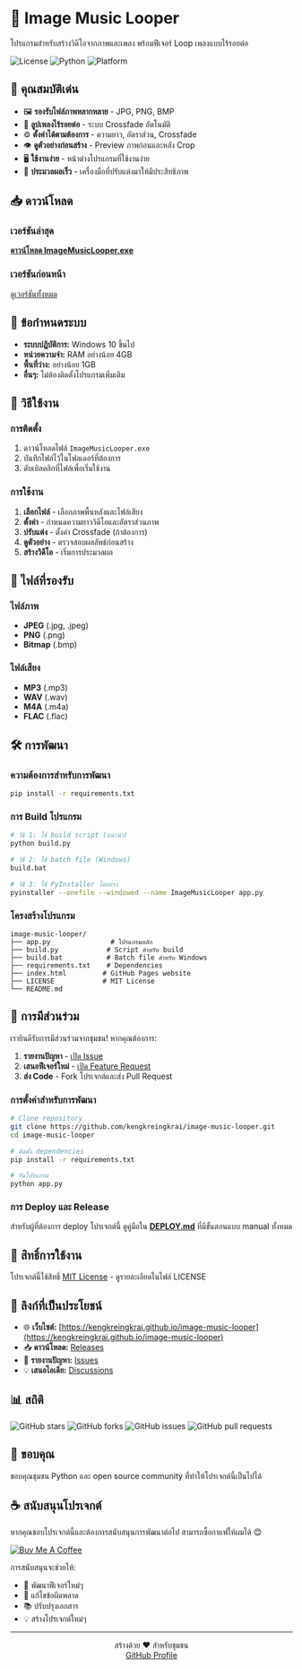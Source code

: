 # 🎵 Image Music Looper

โปรแกรมสำหรับสร้างวิดีโอจากภาพและเพลง พร้อมฟีเจอร์ Loop เพลงแบบไร้รอยต่อ

![License](https://img.shields.io/badge/license-MIT-blue.svg)
![Python](https://img.shields.io/badge/python-3.8+-blue.svg)
![Platform](https://img.shields.io/badge/platform-Windows-lightgrey.svg)

## 🌟 คุณสมบัติเด่น

- 🖼️ **รองรับไฟล์ภาพหลากหลาย** - JPG, PNG, BMP
- 🎵 **ลูปเพลงไร้รอยต่อ** - ระบบ Crossfade อัตโนมัติ
- ⚙️ **ตั้งค่าได้ตามต้องการ** - ความยาว, อัตราส่วน, Crossfade
- 👁️ **ดูตัวอย่างก่อนสร้าง** - Preview ภาพก่อนและหลัง Crop
- 🖥️ **ใช้งานง่าย** - หน้าต่างโปรแกรมที่ใช้งานง่าย
- 🚀 **ประมวลผลเร็ว** - เครื่องมือที่ปรับแต่งมาให้มีประสิทธิภาพ

## 📥 ดาวน์โหลด

### เวอร์ชันล่าสุด

[**ดาวน์โหลด ImageMusicLooper.exe**](https://github.com/kengkreingkrai/image-music-looper/releases/latest/download/ImageMusicLooper.exe)

### เวอร์ชันก่อนหน้า

[ดูเวอร์ชันทั้งหมด](https://github.com/kengkreingkrai/image-music-looper/releases)

## 🔧 ข้อกำหนดระบบ

- **ระบบปฏิบัติการ:** Windows 10 ขึ้นไป
- **หน่วยความจำ:** RAM อย่างน้อย 4GB
- **พื้นที่ว่าง:** อย่างน้อย 1GB
- **อื่นๆ:** ไม่ต้องติดตั้งโปรแกรมเพิ่มเติม

## 🚀 วิธีใช้งาน

### การติดตั้ง

1. ดาวน์โหลดไฟล์ `ImageMusicLooper.exe`
2. บันทึกไฟล์ไว้ในโฟลเดอร์ที่ต้องการ
3. ดับเบิลคลิกที่ไฟล์เพื่อเริ่มใช้งาน

### การใช้งาน

1. **เลือกไฟล์** - เลือกภาพพื้นหลังและไฟล์เสียง
2. **ตั้งค่า** - กำหนดความยาววิดีโอและอัตราส่วนภาพ
3. **ปรับแต่ง** - ตั้งค่า Crossfade (ถ้าต้องการ)
4. **ดูตัวอย่าง** - ตรวจสอบผลลัพธ์ก่อนสร้าง
5. **สร้างวิดีโอ** - เริ่มการประมวลผล

## 🎯 ไฟล์ที่รองรับ

### ไฟล์ภาพ

- **JPEG** (.jpg, .jpeg)
- **PNG** (.png)
- **Bitmap** (.bmp)

### ไฟล์เสียง

- **MP3** (.mp3)
- **WAV** (.wav)
- **M4A** (.m4a)
- **FLAC** (.flac)

## 🛠️ การพัฒนา

### ความต้องการสำหรับการพัฒนา

```bash
pip install -r requirements.txt
```

### การ Build โปรแกรม

```bash
# วิธี 1: ใช้ build script (แนะนำ)
python build.py

# วิธี 2: ใช้ batch file (Windows)
build.bat

# วิธี 3: ใช้ PyInstaller โดยตรง
pyinstaller --onefile --windowed --name ImageMusicLooper app.py
```

### โครงสร้างโปรแกรม

```
image-music-looper/
├── app.py               # โปรแกรมหลัก
├── build.py            # Script สำหรับ build
├── build.bat           # Batch file สำหรับ Windows
├── requirements.txt    # Dependencies
├── index.html         # GitHub Pages website
├── LICENSE            # MIT License
└── README.md
```

## 🤝 การมีส่วนร่วม

เรายินดีรับการมีส่วนร่วมจากชุมชน! หากคุณต้องการ:

1. **รายงานปัญหา** - [เปิด Issue](https://github.com/kengkreingkrai/image-music-looper/issues)
2. **เสนอฟีเจอร์ใหม่** - [เปิด Feature Request](https://github.com/kengkreingkrai/image-music-looper/issues)
3. **ส่ง Code** - Fork โปรเจกต์และส่ง Pull Request

### การตั้งค่าสำหรับการพัฒนา

```bash
# Clone repository
git clone https://github.com/kengkreingkrai/image-music-looper.git
cd image-music-looper

# ติดตั้ง dependencies
pip install -r requirements.txt

# รันโปรแกรม
python app.py
```

### การ Deploy และ Release

สำหรับผู้ที่ต้องการ deploy โปรเจกต์นี้ ดูคู่มือใน **[DEPLOY.md](DEPLOY.md)** ที่มีขั้นตอนแบบ manual ทั้งหมด

## 📝 สิทธิ์การใช้งาน

โปรเจกต์นี้ใช้สิทธิ์ [MIT License](LICENSE) - ดูรายละเอียดในไฟล์ LICENSE

## 🔗 ลิงก์ที่เป็นประโยชน์

- 🌐 **เว็บไซต์:** [https://kengkreingkrai.github.io/image-music-looper](https://kengkreingkrai.github.io/image-music-looper)
- 📥 **ดาวน์โหลด:** [Releases](https://github.com/kengkreingkrai/image-music-looper/releases)
- 🐛 **รายงานปัญหา:** [Issues](https://github.com/kengkreingkrai/image-music-looper/issues)
- 💡 **เสนอไอเดีย:** [Discussions](https://github.com/kengkreingkrai/image-music-looper/discussions)

## 📊 สถิติ

![GitHub stars](https://img.shields.io/github/stars/kengkreingkrai/image-music-looper?style=social)
![GitHub forks](https://img.shields.io/github/forks/kengkreingkrai/image-music-looper?style=social)
![GitHub issues](https://img.shields.io/github/issues/kengkreingkrai/image-music-looper)
![GitHub pull requests](https://img.shields.io/github/issues-pr/kengkreingkrai/image-music-looper)

## 🙏 ขอบคุณ

ขอบคุณชุมชน Python และ open source community ที่ทำให้โปรเจกต์นี้เป็นไปได้

## ☕ สนับสนุนโปรเจกต์

หากคุณชอบโปรเจกต์นี้และต้องการสนับสนุนการพัฒนาต่อไป สามารถซื้อกาแฟให้ผมได้ 😊

[![Buy Me A Coffee](https://img.shields.io/badge/Buy%20Me%20A%20Coffee-FFDD00?style=for-the-badge&logo=buy-me-a-coffee&logoColor=black)](https://buymeacoffee.com/kengkreingkrai)

การสนับสนุนจะช่วยให้:

- 🚀 พัฒนาฟีเจอร์ใหม่ๆ
- 🐛 แก้ไขข้อผิดพลาด
- 📚 ปรับปรุงเอกสาร
- 💡 สร้างโปรเจกต์ใหม่ๆ

---

<p align="center">
  สร้างด้วย ❤️ สำหรับชุมชน<br>
  <a href="https://github.com/kengkreingkrai">GitHub Profile</a>
</p>
